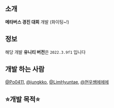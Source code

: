## 소개
**메타버스 경진 대회** 개발 (화이팅~!)

## 정보
해당 개발 **유니티 버전**은 <code>2022.3.9f1</code> 입니다

 ## 개발 하는 사람
[@Po0411](https://github.com/Po0411), [@jungkko](https://github.com/jungkko), [@LimHyuntae](https://github.com/LimHyuntae), [@현우쌤에에에](???)

## ⭐개발 목적⭐
